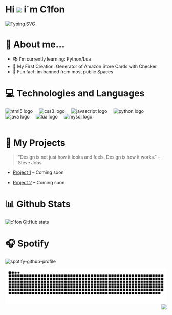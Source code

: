 # Hi <img src="https://media.giphy.com/media/hvRJCLFzcasrR4ia7z/giphy.gif" width="35"> i´m C1fon

[![Typing SVG](https://readme-typing-svg.demolab.com?font=Alumni+Sans+Pinstripe&size=40&letterSpacing=+0.2rem&duration=7000&pause=2000&color=EB00FF&width=435&lines=C1fon+++Starting+on+Github)](https://git.io/typing-svg)

# 📌 About me...

- 📚 I'm currently learning: Python/Lua
- 🎯 My First Creation: Generator of Amazon Store Cards with Checker
- 🎲 Fun fact: im banned from most public Spaces

# 💻 Technologies and Languages
 

<div align="left">
  <img src="https://cdn.jsdelivr.net/gh/devicons/devicon/icons/html5/html5-original.svg" height="30" alt="html5 logo"  />
  <img width="12" />
  <img src="https://cdn.jsdelivr.net/gh/devicons/devicon/icons/css3/css3-original.svg" height="30" alt="css3 logo"  />
  <img width="12" />
  <img src="https://cdn.jsdelivr.net/gh/devicons/devicon/icons/javascript/javascript-original.svg" height="30" alt="javascript logo"  />
  <img width="12" />
  <img src="https://cdn.jsdelivr.net/gh/devicons/devicon/icons/python/python-original.svg" height="30" alt="python logo"  />
  <img width="12" />
  <img src="https://cdn.jsdelivr.net/gh/devicons/devicon/icons/java/java-original.svg" height="30" alt="java logo"  />
  <img width="12" />
  <img src="https://cdn.jsdelivr.net/gh/devicons/devicon/icons/lua/lua-original.svg" height="30" alt="lua logo"  />
  <img width="12" />
  <img src="https://cdn.jsdelivr.net/gh/devicons/devicon/icons/mysql/mysql-original.svg" height="30" alt="mysql logo"  />
</div>

<br clear="both">

# 🎨 My Projects

> "Design is not just how it looks and feels. Design is how it works." – Steve Jobs

- [Project 1](#) – Coming soon

- [Project 2](#) – Coming soon

# 📊 Github Stats

![c1fon GitHub stats](https://github-readme-stats.vercel.app/api?username=c1fon&show_icons=true&theme=radical)

# 🎧 Spotify

 ![spotify-github-profile](https://spotify-github-profile.kittinanx.com/api/view?uid=n8lhvhaig8ulhcnd3dyo7nwv9&cover_image=true&theme=novatorem&show_offline=true&background_color=121212&interchange=false&bar_color=ccebcb&bar_color_cover=false)

<picture>
  <source media="(prefers-color-scheme: dark)" srcset="https://raw.githubusercontent.com/C1fon/C1fon/output/github-snake-dark.svg" />
  <source media="(prefers-color-scheme: light)" srcset="https://raw.githubusercontent.com/C1fon/C1fon/output/github-snake.svg" />
  <img alt="github-snake" src="https://raw.githubusercontent.com/C1fon/C1fon/output/github-snake.svg" />
</picture>

<img align="right" src="https://visitor-badge.laobi.icu/badge?page_id=c1fon.c1fon&left_text=Views"  />

[def]: https://spotify-github-profile.kittinanx.com/api/view?uid=n8lhvhaig8ulhcnd3dyo7nwv9&redirect=true
